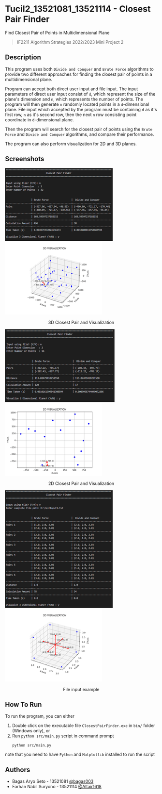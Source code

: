 # Tucil2_13521081_13521114 - Closest Pair Finder
Find Closest Pair of Points in Multidimensional Plane
> IF2211 Algorithm Strategies 2022/2023 Mini Project 2

## Description
This program uses both `Divide and Conquer` and `Brute Force` algorithms to provide two different approaches for finding the closest pair of points in a multidimensional plane.

Program can accept both direct user input and file input.
The input parameters of direct user input consist of `d`, which represent the size of the plane's dimension and `n`, which represents the number of points. The program will then generate `n` randomly located points in a `d`-dimensional plane. 
File input which accepted by the program must be containing `d` as it's first row, `n` as it's second row, then the next `n` row consisting point coordinate in `d`-dimensional plane.

Then the program will search for the closest pair of points using the `Brute Force` and `Divide and Conquer` algorithms, and compare their performance.

The program can also perform visualization for 2D and 3D planes.

## Screenshots
![alt-text-1](doc/Screenshots/pair3D.png "3D Pair") ![alt-text-2](doc/Screenshots/vis3D.png "3D Visualization")
<p align="center">
  3D Closest Pair and Visualization
</p>

![alt-text-1](doc/Screenshots/pair2D.png "2D Pair") ![alt-text-2](doc/Screenshots/vis2D.png "2D Visualization")
<p align="center">
  2D Closest Pair and Visualization
</p>

![alt-text-1](doc/Screenshots/pairMul.png "Multiple Pairs") ![alt-text-2](doc/Screenshots/visMul.png "3D Visualization")
<p align="center">
  File input example
</p>

## How To Run
To run the program, you can either
1. Double click on the executable file `ClosestPairFinder.exe` in `bin/` folder (Windows only), or
2. Run `python src/main.py` script in command prompt
   ```
   python src/main.py
   ```
note that you need to have `Python` and `Matplotlib` installed to run the script



## Authors
- Bagas Aryo Seto - 13521081 [@bagas003](https://github.com/bagas003)
- Farhan Nabil Suryono - 13521114 [@Altair1618](https://github.com/Altair1618)

